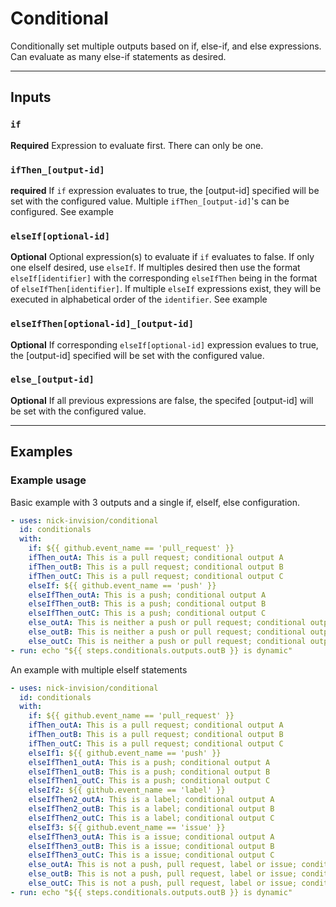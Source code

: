 # Conditional

Conditionally set multiple outputs based on if, else-if, and else expressions. Can evaluate as many else-if statements as desired.

---

## **Inputs**

### **`if`**

**Required** Expression to evaluate first. There can only be one.

### **`ifThen_[output-id]`**

**required** If `if` expression evaluates to true, the [output-id] specified will be set with the configured value. Multiple `ifThen_[output-id]`'s can be configured. See example

### **`elseIf[optional-id]`**

**Optional** Optional expression(s) to evaluate if `if` evaluates to false. If only one elseIf desired, use `elseIf`. If multiples desired then use the format `elseIf[identifier]` with the corresponding `elseIfThen` being in the format of `elseIfThen[identifier]`. If multiple `elseIf` expressions exist, they will be executed in alphabetical order of the `identifier`. See example

### **`elseIfThen[optional-id]_[output-id]`**

**Optional** If corresponding `elseIf[optional-id]` expression evalues to true, the [output-id] specified will be set with the configured value.

### **`else_[output-id]`**

**Optional** If all previous expressions are false, the specifed [output-id] will be set with the configured value.

---

## **Examples**

### Example usage

Basic example with 3 outputs and a single if, elseIf, else configuration.

```yaml
- uses: nick-invision/conditional
  id: conditionals
  with:
    if: ${{ github.event_name == 'pull_request' }}
    ifThen_outA: This is a pull request; conditional output A
    ifThen_outB: This is a pull request; conditional output B
    ifThen_outC: This is a pull request; conditional output C
    elseIf: ${{ github.event_name == 'push' }}
    elseIfThen_outA: This is a push; conditional output A
    elseIfThen_outB: This is a push; conditional output B
    elseIfThen_outC: This is a push; conditional output C
    else_outA: This is neither a push or pull request; conditional output A
    else_outB: This is neither a push or pull request; conditional output B
    else_outC: This is neither a push or pull request; conditional output C
- run: echo "${{ steps.conditionals.outputs.outB }} is dynamic"
```

An example with multiple elseIf statements

```yaml
- uses: nick-invision/conditional
  id: conditionals
  with:
    if: ${{ github.event_name == 'pull_request' }}
    ifThen_outA: This is a pull request; conditional output A
    ifThen_outB: This is a pull request; conditional output B
    ifThen_outC: This is a pull request; conditional output C
    elseIf1: ${{ github.event_name == 'push' }}
    elseIfThen1_outA: This is a push; conditional output A
    elseIfThen1_outB: This is a push; conditional output B
    elseIfThen1_outC: This is a push; conditional output C
    elseIf2: ${{ github.event_name == 'label' }}
    elseIfThen2_outA: This is a label; conditional output A
    elseIfThen2_outB: This is a label; conditional output B
    elseIfThen2_outC: This is a label; conditional output C
    elseIf3: ${{ github.event_name == 'issue' }}
    elseIfThen3_outA: This is a issue; conditional output A
    elseIfThen3_outB: This is a issue; conditional output B
    elseIfThen3_outC: This is a issue; conditional output C
    else_outA: This is not a push, pull request, label or issue; conditional output A
    else_outB: This is not a push, pull request, label or issue; conditional output B
    else_outC: This is not a push, pull request, label or issue; conditional output C
- run: echo "${{ steps.conditionals.outputs.outB }} is dynamic"
```
